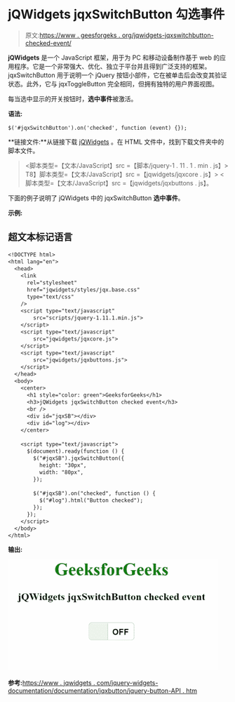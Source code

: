 # jQWidgets jqxSwitchButton 勾选事件

> 原文:[https://www . geesforgeks . org/jqwidgets-jqxswitchbutton-checked-event/](https://www.geeksforgeeks.org/jqwidgets-jqxswitchbutton-checked-event/)

**jQWidgets** 是一个 JavaScript 框架，用于为 PC 和移动设备制作基于 web 的应用程序。它是一个非常强大、优化、独立于平台并且得到广泛支持的框架。jqxSwitchButton 用于说明一个 jQuery 按钮小部件，它在被单击后会改变其验证状态。此外，它与 jqxToggleButton 完全相同，但拥有独特的用户界面视图。

每当选中显示的开关按钮时，**选中事件**被激活。

**语法:**

```
$('#jqxSwitchButton').on('checked', function (event) {});  
```

**链接文件:**从链接下载 [jQWidgets](https://www.jqwidgets.com/download/) 。在 HTML 文件中，找到下载文件夹中的脚本文件。

> <link rel="”stylesheet”" href="”jqwidgets/styles/jqx.base.css”" type="”text/css”">
> <脚本类型=【文本/JavaScript】src =【脚本/jquery-1 . 11 . 1 . min . js】></脚本>
> T8】脚本类型=【文本/JavaScript】src =【jqwidgets/jqxcore . js】></脚本>
> <脚本类型=【文本/JavaScript】src =【jqwidgets/jqxbuttons . js】。

下面的例子说明了 jQWidgets 中的 jqxSwitchButton **选中事件**。

**示例:**

## 超文本标记语言

```
<!DOCTYPE html>
<html lang="en">
  <head>
    <link
      rel="stylesheet"
      href="jqwidgets/styles/jqx.base.css"
      type="text/css"
    />
    <script type="text/javascript" 
        src="scripts/jquery-1.11.1.min.js">
    </script>
    <script type="text/javascript" 
        src="jqwidgets/jqxcore.js">
    </script>
    <script type="text/javascript" 
        src="jqwidgets/jqxbuttons.js">
    </script>
  </head>
  <body>
    <center>
      <h1 style="color: green">GeeksforGeeks</h1>
      <h3>jQWidgets jqxSwitchButton checked event</h3>
      <br />
      <div id="jqxSB"></div>
      <div id="log"></div>
    </center>

    <script type="text/javascript">
      $(document).ready(function () {
        $("#jqxSB").jqxSwitchButton({
          height: "30px",
          width: "80px",
        });

        $("#jqxSB").on("checked", function () {
          $("#log").html("Button checked");
        });
      });
    </script>
  </body>
</html>
```

**输出:**

![](img/2ee3aa400b6be4a9e5ba59d83691107b.png)

**参考:**[https://www . jqwidgets . com/jquery-widgets-documentation/documentation/jqxbutton/jquery-button-API . htm](https://www.jqwidgets.com/jquery-widgets-documentation/documentation/jqxbutton/jquery-button-api.htm)